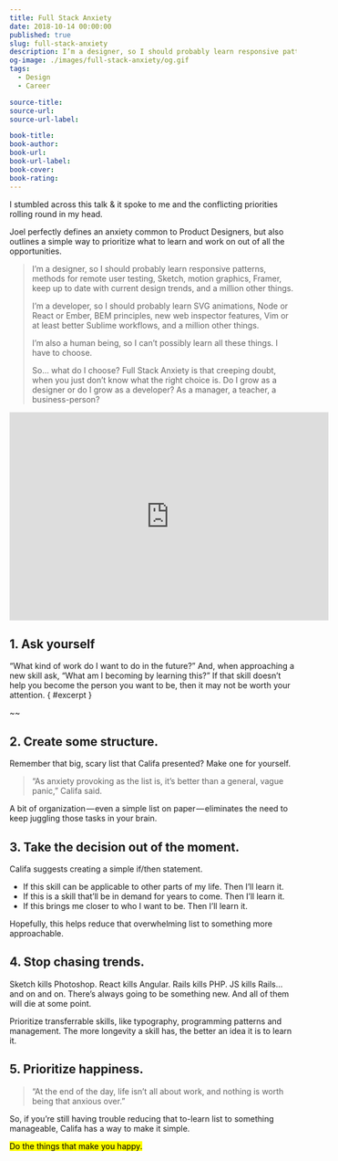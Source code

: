```yaml
---
title: Full Stack Anxiety
date: 2018-10-14 00:00:00
published: true
slug: full-stack-anxiety
description: I’m a designer, so I should probably learn responsive patterns, methods for remote user testing, Sketch, motion graphics, Framer, keep up to date with current design trends, and a million other things.
og-image: ./images/full-stack-anxiety/og.gif
tags:
  - Design
  - Career

source-title:
source-url:
source-url-label:

book-title:
book-author:
book-url:
book-url-label:
book-cover:
book-rating:
---
```


I stumbled across this talk & it spoke to me and the conflicting priorities rolling round in my head.

Joel perfectly defines an anxiety common to Product Designers, but also outlines a simple way to prioritize what to learn and work on out of all the opportunities.

> I’m a designer, so I should probably learn responsive patterns, methods for remote user testing, Sketch, motion graphics, Framer, keep up to date with current design trends, and a million other things.
>
> I’m a developer, so I should probably learn SVG animations, Node or React or Ember, BEM principles, new web inspector features, Vim or at least better Sublime workflows, and a million other things.
>
> I’m also a human being, so I can’t possibly learn all these things. I have to choose.
>
> So… what do I choose? Full Stack Anxiety is that creeping doubt, when you just don’t know what the right choice is. Do I grow as a designer or do I grow as a developer? As a manager, a teacher, a business-person?

<div class="aspect-w-16 aspect-h-9 my-5">
<iframe title="Full Stack Anxiety - Joel Califa" width="560" height="365" src="https://www.youtube.com/embed/VBK6WDOOg2I?rel=0" frameborder="0" allow="autoplay; encrypted-media" allowfullscreen></iframe>
</div>

## 1\. Ask yourself

“What kind of work do I want to do in the future?” And, when approaching a new skill ask, “What am I becoming by learning this?” If that skill doesn’t help you become the person you want to be, then it may not be worth your attention. { #excerpt }

~~

## 2\. Create some structure.

Remember that big, scary list that Califa presented? Make one for yourself.

> “As anxiety provoking as the list is, it’s better than a general, vague panic,” Califa said.

A bit of organization — even a simple list on paper — eliminates the need to keep juggling those tasks in your brain.

## 3\. Take the decision out of the moment.

Califa suggests creating a simple if/then statement.

- If this skill can be applicable to other parts of my life. Then I’ll learn it.
- If this is a skill that’ll be in demand for years to come. Then I’ll learn it.
- If this brings me closer to who I want to be. Then I’ll learn it.

Hopefully, this helps reduce that overwhelming list to something more approachable.

## 4\. Stop chasing trends.

Sketch kills Photoshop. React kills Angular. Rails kills PHP. JS kills Rails…and on and on. There’s always going to be something new. And all of them will die at some point.

Prioritize transferrable skills, like typography, programming patterns and management. The more longevity a skill has, the better an idea it is to learn it.

## 5\. Prioritize happiness.

> “At the end of the day, life isn’t all about work, and nothing is worth being that anxious over.”

So, if you’re still having trouble reducing that to-learn list to something manageable, Califa has a way to make it simple.

<mark>Do the things that make you happy.</mark>
